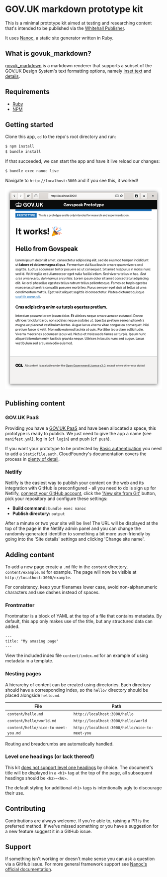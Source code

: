 # GOV.UK markdown prototype kit

This is a minimal prototype kit aimed at testing and researching content that's
intended to be published via the [Whitehall Publisher](https://www.gov.uk/guidance/how-to-publish-on-gov-uk).

It uses [Nanoc](https://nanoc.ws/), a static site generator written in Ruby.

## What is govuk_markdown?

[govuk_markdown](https://github.com/DFE-Digital/govuk-markdown) is a markdown renderer that supports a subset of the GOV.UK
Design System's text formatting options, namely [inset text](https://design-system.service.gov.uk/components/inset-text/) and [details](https://design-system.service.gov.uk/components/details/).

## Requirements
- [Ruby](https://www.ruby-lang.org/en/documentation/installation/#homebrew)
- [NPM](https://www.npmjs.com/get-npm)

## Getting started

Clone this app, `cd` to the repo's root directory and run:

``` bash
$ npm install
$ bundle install
```

If that succeeded, we can start the app and have it live reload our changes:

```bash
$ bundle exec nanoc live
```

Navigate to `http://localhost:3000` and if you see this, it worked!

![home page](docs/sample.png)

## Publishing content

### GOV.UK PaaS

Providing you have a  [GOV.UK PaaS](https://www.cloud.service.gov.uk/) and have
been allocated a space, this prototype is ready to publish. We just need to
give the app a name (see `manifest.yml`), log in (`cf login`) and push (`cf
push`).

If you want your prototype to be protected by [Basic authentication](https://developer.mozilla.org/en-US/docs/Web/HTTP/Authentication)
you need to add a `Staticfile.auth`. CloudFoundry's documentation covers the process in
[plenty of detail](https://docs.cloudfoundry.org/buildpacks/staticfile/index.html#basic-authentication).

### Netlify

Netlify is the easiest way to publish your content on the web and its integration
with GitHub is preconfigured - all you need to do is sign up for Netlify, [connect your
GitHub account](https://docs.netlify.com/configure-builds/repo-permissions-linking/),
click the ['New site from Git'](https://explorers.netlify.com/learn/split-testing-with-netlify/creating-a-new-netlify-site-with-a-git-repo) button, pick your repository and configure these settings:

* **Build command:** `bundle exec nanoc`
* **Publish directory:** `output`

After a minute or two your site will be live! The URL will be displayed
at the top of the page in the Netlify admin panel and you can change
the randomly-generated identifier to something a bit more user-friendly
by going into the 'Site details' settings and clicking 'Change site name'.

## Adding content

To add a new page create a `.md` file in the `content` directory,
`content/example.md` for example. The page will now be visible at
`http://localhost:3000/example`.

For consistency, keep your filenames lower case, avoid non-alphanumeric characters and use
dashes instead of spaces.

### Frontmatter

Frontmatter is a block of YAML at the top of a file that contains metadata. By
default, this app only makes use of the title, but any structured data can
added.

```
---
title: "My amazing page"
---
```

View the included index file `content/index.md` for an example of using
metadata in a template.

### Nesting pages

A hierarchy of content can be created using directories. Each directory should have
a corresponding index, so the `hello/` directory should be placed alongside `hello.md`.

| File                                | Path                                           |
| ----                                | ----                                           |
| `content/hello.md`                  | `http://localhost:3000/hello`                  |
| `content/hello/world.md`            | `http://localhost:3000/hello/world`            |
| `content/hello/nice-to-meet-you.md` | `http://localhost:3000/hello/nice-to-meet-you` |

Routing and breadcrumbs are automatically handled.

### Level one headings (or lack thereof)

This kit [does not support level one
headings](https://govspeak-preview.herokuapp.com/guide#Headings) by choice. The
document's title will be displayed in a `<h1>` tag at the top of the page, all
subsequent headings should be `<h2>`-`<h6>`.

The default styling for additional `<h1>` tags is intentionally ugly to
discourage their use.

## Contributing

Contributions are always welcome. If you're able to, raising a PR is the
preferred method. If we've missed something or you have a suggestion for
a new feature suggest it in a GitHub issue.

## Support

If something isn't working or doesn't make sense you can ask a question via a
GitHub issue. For more general framework support see [Nanoc's official documentation](https://nanoc.ws/about/).
